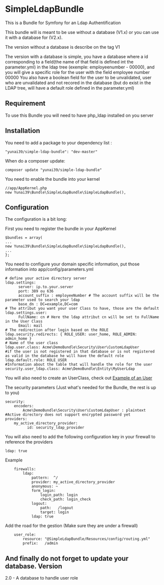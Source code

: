 SimpleLdapBundle
================

This is a Bundle for Symfony for an Ldap Authentification

This bundle will is meant to be use without a database (V1.x) or you can use it with a database for (V2.x).

The version without a database is describe on the tag V1

The version with a database is simple, you have a database where a id corresponding to a field(the name of that field is defined int the parameter.yml) in the ldap tree (exemple: employeenumber - 00000), and you will give a specific role for the user with the field employee number 00000
You also have a boolean field for the user to be unvalidated, user who are unvalidated and not recored in the database (but do exist in the LDAP tree, will have a default role defined in the parameter.yml)

Requirement
-----------

To use this Bundle you will need to have php_ldap installed on you server

Installation
------------

You need to add a package to your dependency list :

	"yunai39/simple-ldap-bundle": "dev-master"
	
When do a composer update:
	
	composer update "yunai39/simple-ldap-bundle"

You need to enable the bundle into your kernel

    //app/AppKernel.php
    new Yunai39\Bundle\SimpleLdapBundle\SimpleLdapBundle(),
    

Configuration
-------------

The configuration is a bit long:

First you need to register the bundle in your AppKernel
	
	
    $bundles = array(
	...
	new Yunai39\Bundle\SimpleLdapBundle\SimpleLdapBundle(),
	...
	};



You need to configure your domain specific information, put those information into app/config/parameters.yml

    # define your active directory server
    ldap.settings:
          server: ip.to.your.server
          port: 389 ou 636
          account_suffix : employeeNumber # The account suffix will be the parameter used to search your ldap
          base_dn : DC=example,DC=com  
    # The attribut you want your user Class to have, those are the default
    ldap.settings.user:
          FullName: cn # Here the ldap attribut cn will be set to FullName in the User Class
          Email: mail
    # The redirection after login based on the ROLE
    ldap.security.redirects: { ROLE_USER: user_home, ROLE_ADMIN: admin_home }
    # Name of the user class
    ldap.user.class: Acme\DemoBundle\Security\User\CustomLdapUser
    #if the user is not registered in that database or is not registered as valid in the database he will have the default role
    ldap.default.role: ROLE_USER
	#Information about the table that will handle the role for the user
    security.user_ldap.class: Acme\DemoBundle\Entity\MyUserLdap


You will also need to create an UserClass, check out [Example of an User](https://github.com/yunai39/SimpleLdapBundle/wiki/Example-User)



The security parameters (Just what's needed for the Bundle, the rest is up to you)

    security:
        encoders:
            Acme\DemoBundle\Security\User\CustomLdapUser : plaintext #Active directory does not support encrypted password yet
    providers:
        my_active_directory_provider:
              id: security_ldap_provider

You will also need to add the following configuration key in your firewall to reference the providers

    ldap: true
    
Example

        firewalls:
	        ldap:
	            pattern:  ^/
	            provider: my_active_directory_provider
	            anonymous: ~
	            form_login:
	                login_path: login
	                check_path: login_check
	            logout:
	                path:   /logout
	                target: login
	            ldap: true
                
Add the road for the gestion (Make sure they are under a firewall)

		user_role:
		    resource: "@SimpleLdapBundle/Resources/config/routing.yml"
		    prefix:   /admin

And finally do not forget to update your database.
Version
----------------------
	
2.0
	- A database to handle user role
